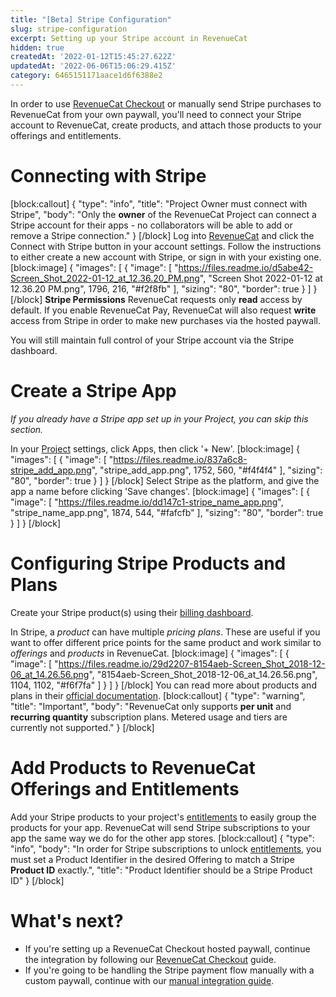 ```yaml
---
title: "[Beta] Stripe Configuration"
slug: stripe-configuration
excerpt: Setting up your Stripe account in RevenueCat
hidden: true
createdAt: '2022-01-12T15:45:27.622Z'
updatedAt: '2022-06-06T15:06:29.415Z'
category: 6465151171aace1d6f6388e2
---
```

In order to use [RevenueCat Checkout](doc:revenuecat-checkout) or manually send Stripe purchases to RevenueCat from your own paywall, you'll need to connect your Stripe account to RevenueCat, create products, and attach those products to your offerings and entitlements.

# Connecting with Stripe
[block:callout]
{
  "type": "info",
  "title": "Project Owner must connect with Stripe",
  "body": "Only the **owner** of the RevenueCat Project can connect a Stripe account for their apps - no collaborators will be able to add or remove a Stripe connection."
}
[/block]
Log into [RevenueCat](https://app.revenuecat.com/settings/account) and click the Connect with Stripe button in your account settings. Follow the instructions to either create a new account with Stripe, or sign in with your existing one. 
[block:image]
{
  "images": [
    {
      "image": [
        "https://files.readme.io/d5abe42-Screen_Shot_2022-01-12_at_12.36.20_PM.png",
        "Screen Shot 2022-01-12 at 12.36.20 PM.png",
        1796,
        216,
        "#f2f8fb"
      ],
      "sizing": "80",
      "border": true
    }
  ]
}
[/block]
**Stripe Permissions**
RevenueCat requests only **read** access by default. If you enable RevenueCat Pay, RevenueCat will also request **write** access from Stripe in order to make new purchases via the hosted paywall.

You will still maintain full control of your Stripe account via the Stripe dashboard.

# Create a Stripe App

*If you already have a Stripe app set up in your Project, you can skip this section.*

In your [Project](doc:projects) settings, click Apps, then click '+ New'.
[block:image]
{
  "images": [
    {
      "image": [
        "https://files.readme.io/837a6c8-stripe_add_app.png",
        "stripe_add_app.png",
        1752,
        560,
        "#f4f4f4"
      ],
      "sizing": "80",
      "border": true
    }
  ]
}
[/block]
Select Stripe as the platform, and give the app a name before clicking 'Save changes'.
[block:image]
{
  "images": [
    {
      "image": [
        "https://files.readme.io/dd147c1-stripe_name_app.png",
        "stripe_name_app.png",
        1874,
        544,
        "#fafcfb"
      ],
      "sizing": "80",
      "border": true
    }
  ]
}
[/block]
# Configuring Stripe Products and Plans

Create your Stripe product(s) using their [billing dashboard](https://dashboard.stripe.com/subscriptions/products). 

In Stripe, a *product* can have multiple *pricing plans*. These are useful if you want to offer different price points for the same product and work similar to *offerings* and *products* in RevenueCat.
[block:image]
{
  "images": [
    {
      "image": [
        "https://files.readme.io/29d2207-8154aeb-Screen_Shot_2018-12-06_at_14.26.56.png",
        "8154aeb-Screen_Shot_2018-12-06_at_14.26.56.png",
        1104,
        1102,
        "#f6f7fa"
      ]
    }
  ]
}
[/block]
You can read more about products and plans in their [official documentation](https://stripe.com/docs/billing/quickstart).
[block:callout]
{
  "type": "warning",
  "title": "Important",
  "body": "RevenueCat only supports **per unit** and **recurring quantity** subscription plans. Metered usage and tiers are currently not supported."
}
[/block]
# Add Products to RevenueCat Offerings and Entitlements

Add your Stripe products to your project's [entitlements](doc:entitlements) to easily group the products for your app. RevenueCat will send Stripe subscriptions to your app the same way we do for the other app stores. 
[block:callout]
{
  "type": "info",
  "body": "In order for Stripe subscriptions to unlock [entitlements](doc:entitlements), you must set a Product Identifier in the desired Offering to match a Stripe **Product ID** exactly.",
  "title": "Product Identifier should be a Stripe Product ID"
}
[/block]
# What's next?

- If you're setting up a RevenueCat Checkout hosted paywall, continue the integration by following our [RevenueCat Checkout](doc:revenuecat-checkout) guide.
- If you're going to be handling the Stripe payment flow manually with a custom paywall, continue with our [manual integration guide](doc:stripe).